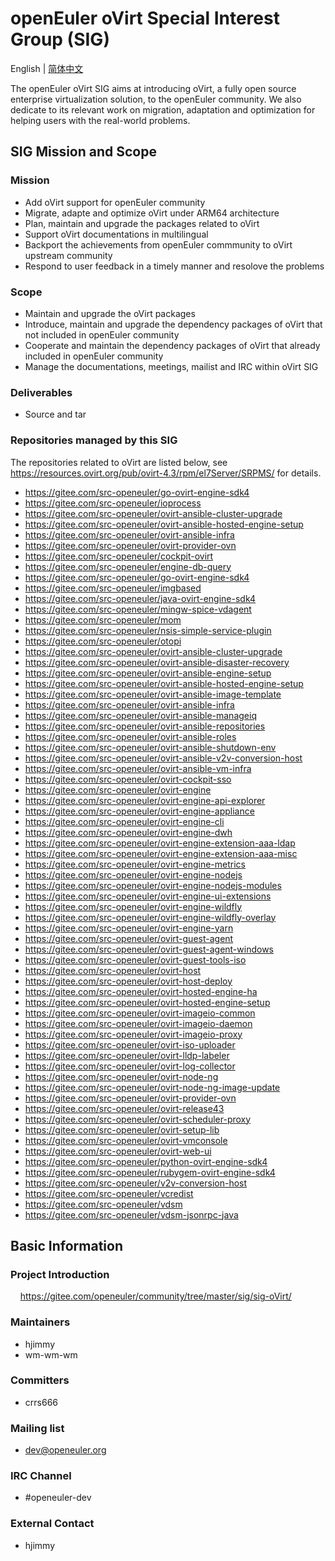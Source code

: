 
# openEuler oVirt Special Interest Group (SIG)
English | [简体中文](./sig-oVirt_cn.md)

The openEuler oVirt SIG aims at introducing oVirt, a fully open source enterprise virtualization solution, to the openEuler community. We also dedicate to its relevant work on migration, adaptation and optimization for helping users with the real-world problems.


## SIG Mission and Scope

### Mission

- Add oVirt support for openEuler community
- Migrate, adapte and optimize oVirt under ARM64 architecture
- Plan, maintain and upgrade the packages related to oVirt
- Support oVirt documentations in multilingual
- Backport the achievements from openEuler commmunity to oVirt upstream community
- Respond to user feedback in a timely manner and resolove the problems


### Scope

- Maintain and upgrade the oVirt packages
- Introduce, maintain and upgrade the dependency packages of oVirt that not included in openEuler community
- Cooperate and maintain the dependency packages of oVirt that already included in openEuler community
- Manage the documentations, meetings, mailist and IRC within oVirt SIG


### Deliverables

- Source and tar


### Repositories managed by this SIG

The repositories related to oVirt are listed below, see https://resources.ovirt.org/pub/ovirt-4.3/rpm/el7Server/SRPMS/ for details.

- https://gitee.com/src-openeuler/go-ovirt-engine-sdk4
- https://gitee.com/src-openeuler/ioprocess
- https://gitee.com/src-openeuler/ovirt-ansible-cluster-upgrade
- https://gitee.com/src-openeuler/ovirt-ansible-hosted-engine-setup
- https://gitee.com/src-openeuler/ovirt-ansible-infra
- https://gitee.com/src-openeuler/ovirt-provider-ovn
- https://gitee.com/src-openeuler/cockpit-ovirt
- https://gitee.com/src-openeuler/engine-db-query
- https://gitee.com/src-openeuler/go-ovirt-engine-sdk4
- https://gitee.com/src-openeuler/imgbased
- https://gitee.com/src-openeuler/java-ovirt-engine-sdk4
- https://gitee.com/src-openeuler/mingw-spice-vdagent
- https://gitee.com/src-openeuler/mom
- https://gitee.com/src-openeuler/nsis-simple-service-plugin
- https://gitee.com/src-openeuler/otopi
- https://gitee.com/src-openeuler/ovirt-ansible-cluster-upgrade
- https://gitee.com/src-openeuler/ovirt-ansible-disaster-recovery
- https://gitee.com/src-openeuler/ovirt-ansible-engine-setup
- https://gitee.com/src-openeuler/ovirt-ansible-hosted-engine-setup
- https://gitee.com/src-openeuler/ovirt-ansible-image-template
- https://gitee.com/src-openeuler/ovirt-ansible-infra
- https://gitee.com/src-openeuler/ovirt-ansible-manageiq
- https://gitee.com/src-openeuler/ovirt-ansible-repositories
- https://gitee.com/src-openeuler/ovirt-ansible-roles
- https://gitee.com/src-openeuler/ovirt-ansible-shutdown-env
- https://gitee.com/src-openeuler/ovirt-ansible-v2v-conversion-host
- https://gitee.com/src-openeuler/ovirt-ansible-vm-infra
- https://gitee.com/src-openeuler/ovirt-cockpit-sso
- https://gitee.com/src-openeuler/ovirt-engine
- https://gitee.com/src-openeuler/ovirt-engine-api-explorer
- https://gitee.com/src-openeuler/ovirt-engine-appliance
- https://gitee.com/src-openeuler/ovirt-engine-cli
- https://gitee.com/src-openeuler/ovirt-engine-dwh
- https://gitee.com/src-openeuler/ovirt-engine-extension-aaa-ldap
- https://gitee.com/src-openeuler/ovirt-engine-extension-aaa-misc
- https://gitee.com/src-openeuler/ovirt-engine-metrics
- https://gitee.com/src-openeuler/ovirt-engine-nodejs
- https://gitee.com/src-openeuler/ovirt-engine-nodejs-modules
- https://gitee.com/src-openeuler/ovirt-engine-ui-extensions
- https://gitee.com/src-openeuler/ovirt-engine-wildfly
- https://gitee.com/src-openeuler/ovirt-engine-wildfly-overlay
- https://gitee.com/src-openeuler/ovirt-engine-yarn
- https://gitee.com/src-openeuler/ovirt-guest-agent
- https://gitee.com/src-openeuler/ovirt-guest-agent-windows
- https://gitee.com/src-openeuler/ovirt-guest-tools-iso
- https://gitee.com/src-openeuler/ovirt-host
- https://gitee.com/src-openeuler/ovirt-host-deploy
- https://gitee.com/src-openeuler/ovirt-hosted-engine-ha
- https://gitee.com/src-openeuler/ovirt-hosted-engine-setup
- https://gitee.com/src-openeuler/ovirt-imageio-common
- https://gitee.com/src-openeuler/ovirt-imageio-daemon
- https://gitee.com/src-openeuler/ovirt-imageio-proxy
- https://gitee.com/src-openeuler/ovirt-iso-uploader
- https://gitee.com/src-openeuler/ovirt-lldp-labeler
- https://gitee.com/src-openeuler/ovirt-log-collector
- https://gitee.com/src-openeuler/ovirt-node-ng
- https://gitee.com/src-openeuler/ovirt-node-ng-image-update
- https://gitee.com/src-openeuler/ovirt-provider-ovn
- https://gitee.com/src-openeuler/ovirt-release43
- https://gitee.com/src-openeuler/ovirt-scheduler-proxy
- https://gitee.com/src-openeuler/ovirt-setup-lib
- https://gitee.com/src-openeuler/ovirt-vmconsole
- https://gitee.com/src-openeuler/ovirt-web-ui
- https://gitee.com/src-openeuler/python-ovirt-engine-sdk4
- https://gitee.com/src-openeuler/rubygem-ovirt-engine-sdk4
- https://gitee.com/src-openeuler/v2v-conversion-host
- https://gitee.com/src-openeuler/vcredist
- https://gitee.com/src-openeuler/vdsm
- https://gitee.com/src-openeuler/vdsm-jsonrpc-java


## Basic Information

### Project Introduction
    https://gitee.com/openeuler/community/tree/master/sig/sig-oVirt/

### Maintainers
- hjimmy
- wm-wm-wm

### Committers
- crrs666

### Mailing list
- dev@openeuler.org

### IRC Channel
- #openeuler-dev

### External Contact
- hjimmy
